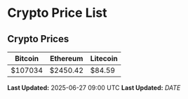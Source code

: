 # Crypto Price List

## Crypto Prices
| Bitcoin | Ethereum | Litecoin |
| ------- | -------- | -------- |
| $107034 | $2450.42 | $84.59 |
**Last Updated:** 2025-06-27 09:00 UTC
**Last Updated:** $DATE$

